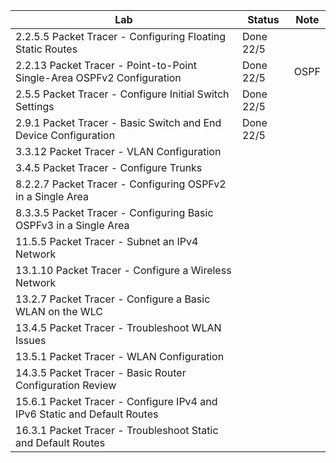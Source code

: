 
| Lab                                                                      | Status    | Note |
| ------------------------------------------------------------------------ | --------- | ---- |
| 2.2.5.5 Packet Tracer - Configuring Floating Static Routes               | Done 22/5 |      |
| 2.2.13 Packet Tracer - Point-to-Point Single-Area OSPFv2 Configuration   | Done 22/5 | OSPF |
| 2.5.5 Packet Tracer - Configure Initial Switch Settings                  | Done 22/5 |      |
| 2.9.1 Packet Tracer - Basic Switch and End Device Configuration          | Done 22/5 |      |
| 3.3.12 Packet Tracer - VLAN Configuration                                |           |      |
| 3.4.5 Packet Tracer - Configure Trunks                                   |           |      |
| 8.2.2.7 Packet Tracer - Configuring OSPFv2 in a Single Area              |           |      |
| 8.3.3.5 Packet Tracer - Configuring Basic OSPFv3 in a Single Area        |           |      |
| 11.5.5 Packet Tracer - Subnet an IPv4 Network                            |           |      |
| 13.1.10 Packet Tracer - Configure a Wireless Network                     |           |      |
| 13.2.7 Packet Tracer - Configure a Basic WLAN on the WLC                 |           |      |
| 13.4.5 Packet Tracer - Troubleshoot WLAN Issues                          |           |      |
| 13.5.1 Packet Tracer - WLAN Configuration                                |           |      |
| 14.3.5 Packet Tracer - Basic Router Configuration Review                 |           |      |
| 15.6.1 Packet Tracer - Configure IPv4 and IPv6 Static and Default Routes |           |      |
| 16.3.1 Packet Tracer - Troubleshoot Static and Default Routes            |           |      |
